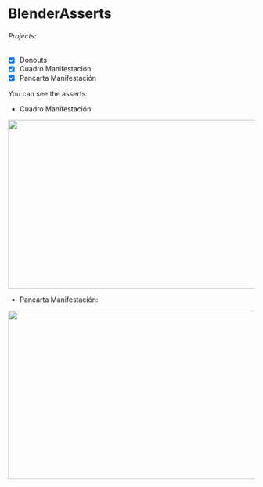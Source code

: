 # BlenderAsserts

###### Projects: 

- [x] Donouts
- [x] Cuadro Manifestación
- [x] Pancarta Manifestación

You can see the asserts:

 - Cuadro Manifestación: 
<img src="/img/BMani.png" width="630" height="344">

 - Pancarta Manifestación: 
<img src="/img/PancartaNORobots.png" width="630" height="344">
